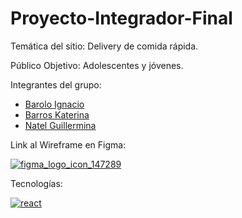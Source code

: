 # Proyecto-Integrador-Final

Temática del sitio: Delivery de comida rápida. 

Público Objetivo: Adolescentes y jóvenes.

Integrantes del grupo: 
- [Barolo Ignacio](https://github.com/IgnacioBarolo)
- [Barros Katerina](https://github.com/KaterinaBarros)
- [Natel Guillermina](https://github.com/guillenatel)

Link al Wireframe en Figma:

[![figma_logo_icon_147289](https://user-images.githubusercontent.com/103141811/225666687-4ce263e2-e8da-4f9f-8a75-2e4152ad2f35.svg)](https://www.figma.com/files/team/1217551669501424491/Metodologia?fuid=1217935974206768035)

Tecnologías:

[![react](https://user-images.githubusercontent.com/103141811/225781326-385f1423-29fc-44bf-88d4-7c2e5929f603.png)](https://es.reactjs.org/)
